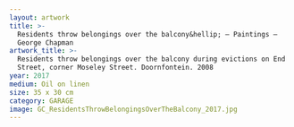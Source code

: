 ```yaml
---
layout: artwork
title: >-
  Residents throw belongings over the balcony&hellip; — Paintings — 
  George Chapman
artwork_title: >-
  Residents throw belongings over the balcony during evictions on End
  Street, corner Moseley Street. Doornfontein. 2008
year: 2017
medium: Oil on linen
size: 35 x 30 cm
category: GARAGE
image: GC_ResidentsThrowBelongingsOverTheBalcony_2017.jpg
---
```


